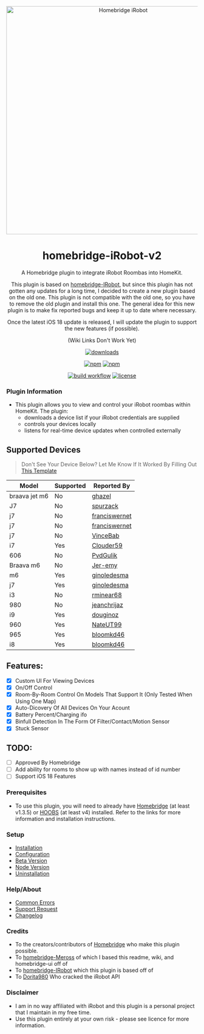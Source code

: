 <p align="center">
 <a href="https://github.com/taurgis/homebridge-iRobo-v2"><img alt="Homebridge iRobot" src="https://user-images.githubusercontent.com/75853497/143301930-e2f3bc9a-9f0d-4e03-95f8-c69769712ca5.png" width="600px"></a>
</p>
<span align="center">

# homebridge-iRobot-v2

A Homebridge plugin to integrate iRobot Roombas into HomeKit.

This plugin is based on <a href="https://github.com/bloomkd46/homebridge-iRobot">homebridge-IRobot</a>, but since this plugin has not gotten
any updates for a long time, I decided to create a new plugin based on the old one. This plugin is not compatible with the old one, so you have 
to remove the old plugin and install this one. The general idea for this new plugin is to make fix reported bugs and keep it up to date where necessary.

Once the latest iOS 18 update is released, I will update the plugin to support the new features (if possible).


 
(Wiki Links Don't Work Yet)
 
[![downloads](https://img.shields.io/npm/dt/homebridge-irobot-v2)](https://npmcharts.com/compare/homebridge-irobot-v2?log=true&interval=1&minimal=true)

[![npm](https://img.shields.io/npm/v/homebridge-irobot-v2/latest?label=latest)](https://www.npmjs.com/package/homebridge-irobot)
[![npm](https://img.shields.io/npm/v/homebridge-irobot-v2/beta?label=beta)](../../wiki/Beta-Version)  
 
[![build workflow](https://github.com/taurgis/homebridge-iRobot-v2/actions/workflows/build.yml/badge.svg)](../../actions/workflows/build.yml)
[![license](https://badgen.net/github/license/taurgis/homebridge-irobot-v2)](/LICENSE)

</span>

### Plugin Information

- This plugin allows you to view and control your iRobot roombas within HomeKit. The plugin:
  - downloads a device list if your iRobot credentials are supplied
  - controls your devices locally
  - listens for real-time device updates when controlled externally

## Supported Devices
> Don't See Your Device Below?
> Let Me Know If It Worked By Filling Out [This Template](https://github.com/taurgis/homebridge-iRobot-v2/issues/new?assignees=taurgis&labels=enchancment&template=add-supported-device.yml&title=Supported+Device%3A+)

| Model | Supported | Reported By |
|-|-|-|
| braava jet m6 | No | [ghazel](https://github.com/ghazel) |
| J7 | No | [spurzack](https://github.com/spurzack) |
| j7 | No | [franciswernet](https://github.com/franciswernet) |
| j7 | No | [franciswernet](https://github.com/franciswernet) |
| j7 | No | [VinceBab](https://github.com/VinceBab) |
| i7 | Yes | [Clouder59](https://github.com/Clouder59) |
| 606 | No | [PvdGulik](https://github.com/PvdGulik) |
| Braava m6 | No | [Jer-emy](https://github.com/Jer-emy) |
| m6 | Yes | [ginoledesma](https://github.com/ginoledesma) |
| j7 | Yes | [ginoledesma](https://github.com/ginoledesma) |
| i3 | No | [rminear68](https://github.com/rminear68) |
| 980 | No | [jeanchrijaz](https://github.com/jeanchrijaz) |
| i9 | Yes | [douginoz](https://github.com/douginoz) |
| 960 | Yes | [NateUT99](https://github.com/NateUT99) |
| 965 | Yes | [bloomkd46](https://github.com/bloomkd46) |
| i8 | Yes | [bloomkd46](https://github.com/bloomkd46) |


## Features:
  - [x] Custom UI For Viewing Devices
  - [x] On/Off Control
  - [x] Room-By-Room Control On Models That Support It (Only Tested When Using One Map)
  - [x] Auto-Dicovery Of All Devices On Your Acount
  - [x] Battery Percent/Charging ifo
  - [x] Binfull Detection In The Form Of Filter/Contact/Motion Sensor
  - [x] Stuck Sensor
  
## TODO: 
  - [ ] Approved By Homebridge
  - [ ] Add ability for rooms to show up with names instead of id number
  - [ ] Support iOS 18 Features

### Prerequisites

- To use this plugin, you will need to already have [Homebridge](https://homebridge.io) (at least v1.3.5) or [HOOBS](https://hoobs.org) (at least v4) installed. Refer to the links for more information and installation instructions.


### Setup

- [Installation](../../wiki/Installation)
- [Configuration](../../wiki/Configuration)
- [Beta Version](../../wiki/Beta-Version)
- [Node Version](../../wiki/Node-Version)
- [Uninstallation](../../wiki/Uninstallation)

### Help/About

- [Common Errors](../../wiki/Common-Errors)
- [Support Request](../../issues/new/choose)
- [Changelog](/CHANGELOG.md)

### Credits

- To the creators/contributors of [Homebridge](https://homebridge.io) who make this plugin possible.
- To [homebridge-Meross](https://github.com/bwp91/homebridge-meross) of which I based this readme, wiki, and homebridge-ui off of
- To [homebridge-IRobot](https://github.com/bloomkd46/homebridge-iRobot) which this plugin is based off of
- To [Dorita980](https://github.com/koalazak/dorita980) Who cracked the iRobot API

### Disclaimer

- I am in no way affiliated with iRobot and this plugin is a personal project that I maintain in my free time.
- Use this plugin entirely at your own risk - please see licence for more information.
